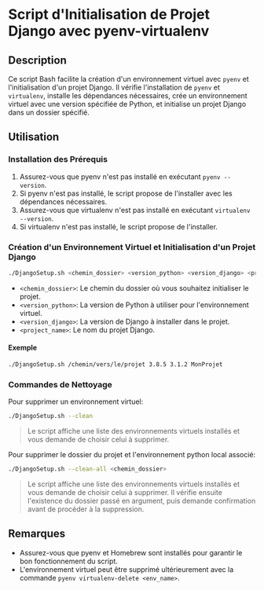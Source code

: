 # Script d'Initialisation de Projet Django avec pyenv-virtualenv

## Description

Ce script Bash facilite la création d'un environnement virtuel avec `pyenv` et l'initialisation d'un projet Django. Il vérifie l'installation de `pyenv` et `virtualenv`, installe les dépendances nécessaires, crée un environnement virtuel avec une version spécifiée de Python, et initialise un projet Django dans un dossier spécifié.

## Utilisation

### Installation des Prérequis

1. Assurez-vous que pyenv n'est pas installé en exécutant `pyenv --version`.
2. Si pyenv n'est pas installé, le script propose de l'installer avec les dépendances nécessaires.
3. Assurez-vous que virtualenv n'est pas installé en exécutant `virtualenv --version`.
4. Si virtualenv n'est pas installé, le script propose de l'installer.

### Création d'un Environnement Virtuel et Initialisation d'un Projet Django

```bash
./DjangoSetup.sh <chemin_dossier> <version_python> <version_django> <project_name>
```
- `<chemin_dossier>`: Le chemin du dossier où vous souhaitez initialiser le projet.
- `<version_python>`: La version de Python à utiliser pour l'environnement virtuel.
- `<version_django>`: La version de Django à installer dans le projet.
- `<project_name>`: Le nom du projet Django.

#### Exemple

```bash
./DjangoSetup.sh /chemin/vers/le/projet 3.8.5 3.1.2 MonProjet
```

### Commandes de Nettoyage

Pour supprimer un environnement virtuel:

```bash
./DjangoSetup.sh --clean
```

> Le script affiche une liste des environnements virtuels installés et vous demande de choisir celui à supprimer.

Pour supprimer le dossier du projet et l'environnement python local associé:

```bash
./DjangoSetup.sh --clean-all <chemin_dossier>
```

> Le script affiche une liste des environnements virtuels installés et vous demande de choisir celui à supprimer. Il vérifie ensuite l'existence du dossier passé en argument, puis demande confirmation avant de procéder à la suppression.

## Remarques

- Assurez-vous que pyenv et Homebrew sont installés pour garantir le bon fonctionnement du script.
- L'environnement virtuel peut être supprimé ultérieurement avec la commande `pyenv virtualenv-delete <env_name>`.
